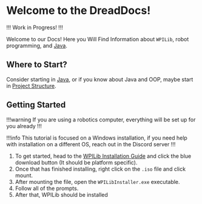 # Welcome to the DreadDocs!

!!!
Work in Progress!
!!!

Welcome to our Docs! Here you Will Find Information about `WPILib`, robot programming, and [Java](Java/java.md).

## Where to Start?

Consider starting in [Java](Java/Java.md), or if you know about Java and OOP, maybe start in [Project Structure](ProjectStructure/ProjectStructure.md).

## Getting Started

!!!warning
If you are using a robotics computer, everything will be set up for you already
!!!

!!!info
This tutorial is focused on a Windows installation, if you need help with installation on a different OS, reach out in the Discord server
!!!

1. To get started, head to the [WPILib Installation Guide](https://docs.wpilib.org/en/stable/docs/zero-to-robot/step-2/wpilib-setup.html) and click the blue download button (It should be platform specific).
2. Once that has finished installing, right click on the `.iso` file and click mount.
3. After mounting the file, open the `WPILibInstaller.exe` executable.
4. Follow all of the prompts.
5. After that, WPILib should be installed
